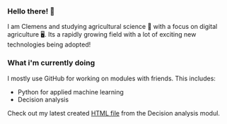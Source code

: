 ### Hello there! 👋
I am Clemens and studying agricultural science 🚜 with a focus on digital agriculture 🖥️. Its a rapidly growing field with a lot of exciting new technologies being adopted!

### What i'm currently doing

I mostly use GitHub for working on modules with friends. This includes:

- Python for applied machine learning
- Decision analysis


Check out my latest created [HTML file](http://htmlpreview.github.io/?https://github.com/cemno/DecisionAnalysis-uebungen/blob/master/RMarkdown/RMarkdown_test.html) from the Decision analysis modul.

<!--
**cemno/cemno** is a ✨ _special_ ✨ repository because its `README.md` (this file) appears on your GitHub profile.

Here are some ideas to get you started:

- 🔭 I’m currently working on ...
- 🌱 I’m currently learning ...
- 👯 I’m looking to collaborate on ...
- 🤔 I’m looking for help with ...
- 💬 Ask me about ...
- 📫 How to reach me: ...
- 😄 Pronouns: ...
- ⚡ Fun fact: ...
-->
